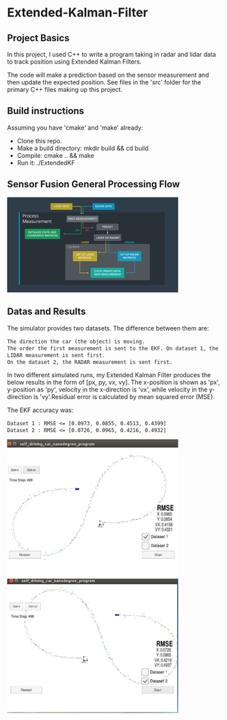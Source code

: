 # Extended-Kalman-Filter

## Project Basics

In this project, I used C++ to write a program taking in radar and lidar data to track position using Extended Kalman 
Filters.

The code will make a prediction based on the sensor measurement and then update the expected position. See files in the 
'src' folder for the primary C++ files making up this project.

## Build instructions

Assuming you have 'cmake' and 'make' already:

* Clone this repo.
* Make a build directory: mkdir build && cd build
* Compile: cmake .. && make
* Run it: ./ExtendedKF

## Sensor Fusion General Processing Flow

<img src="./Images/Map.png" width="400px">

## Datas and Results

The simulator provides two datasets. The difference between them are:

    The direction the car (the object) is moving.
    The order the first measurement is sent to the EKF. On dataset 1, the LIDAR measurement is sent first. 
    On the dataset 2, the RADAR measurement is sent first.
    
In two different simulated runs, my Extended Kalman Filter produces the below results in the form of [px, py, vx, vy]. The x-position is shown as 'px', 
y-position as 'py', velocity in the x-direction is 'vx', while velocity in the y-direction is 'vy'.Residual error is 
calculated by mean squared error (MSE).

The EKF accuracy was:

    Dataset 1 : RMSE <= [0.0973, 0.0855, 0.4513, 0.4399]
    Dataset 2 : RMSE <= [0.0726, 0.0965, 0.4216, 0.4932]

<img src="./Images/Dataset1.png" width="400px">  <img src="./Images/Dataset2.png" width="400px">



    

